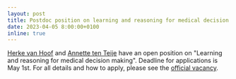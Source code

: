 ```yaml
---
layout: post
title: Postdoc position on learning and reasoning for medical decision making
date: 2023-04-05 8:00:00+0100
inline: true
---
```



[Herke van Hoof](people/HerkeVanHoof) and [Annette ten Teije](https://www.cs.vu.nl/~annette/) have an open position on "Learning and reasoning for medical decision making". Deadline for applications is May 1st. For all details and how to apply, please see the [official vacancy](https://workingat.vu.nl/ad/two-postdoctoral-research-positions-on-machine-learning-and-reasoning-for-medical/r2vwcj).

